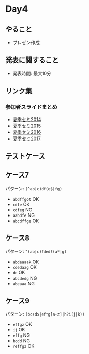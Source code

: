 # Day4

## やること
- プレゼン作成

## 発表に関すること
- 発表時間: 最大10分

## リンク集

### 参加者スライドまとめ

- [夏季セミ2014](https://docs.google.com/spreadsheets/d/1jSAL_gY9HkPFOGiyZmYk7gLS2iDoTjT2Tx1m1aAo1DY/edit#gid=0)
- [夏季セミ2015](https://docs.google.com/spreadsheets/d/1D2LYnbC3m-v3kw7rt9mlD-6DQcU1lgZdpJr2wl9yaCI/edit#gid=0)
- [夏季セミ2016](https://docs.google.com/spreadsheets/d/127eEl3yJ6aLh8e5p37QtMha4nrC1mnCK0TOsOrUsHeo/edit#gid=0)
- [夏季セミ2017](https://docs.google.com/spreadsheets/d/1QRIgxuO8MJW_E2lrAeeHzzRV3Kotio_C4qARzHr9JYI/edit#gid=0)

## テストケース

## ケース7
パターン: `(^ab|c)df(e$|fg)`

- `abdffgot` OK
- `cdfe` OK
- `cdfeg` NG
- `aabdfe` NG
- `abcdffge` OK

## ケース8
パターン: `^(ab|c)?ded?(a*|g)`

- `abdeaaak` OK
- `cdedaag` OK
- `de` OK
- `abcdedg` NG
- `abeaaa` NG

## ケース9
パターン: `(bc+d$|ef*g[a-z]|h?i(j|k))`

- `effgz` OK
- `ij` OK
- `effg` NG
- `bcdd` NG
- `reffgz` OK
